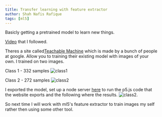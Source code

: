 ```yaml
---
title: Transfer learning with feature extractor
author: Shah Nafis Rafique
tags: [ml5]
---
```


Basicly getting a pretrained model to learn new things.

<!--truncate-->

[Video](https://www.youtube.com/watch?v=kRpZ5OqUY6Y&list=PLRqwX-V7Uu6YPSwT06y_AEYTqIwbeam3y&index=5) that I followed.

Theres a site called[Teachable
Machine](https://teachablemachine.withgoogle.com/) which is made by a bunch of
people at google. Allow you to training their existing model with images of your
own. I trained on two images.

Class 1 - 332 samples
![class1](/img/tutorial/transfer_learning/class1.jpg)

Class 2 - 272 samples
![class2](/img/tutorial/transfer_learning/class2.jpg)

I exported the model, set up a node server [here](https://github.com/ShahNafis/tensorflowjs/tree/master/_src/tutorial/Transfer_Learning/exported_model) to run the p5.js code that the
website exports and the following where the results.
![class2](/img/tutorial/transfer_learning/results.PNG).

So next time I will work with ml5's feature extractor to train images my self rather then using some other tool.